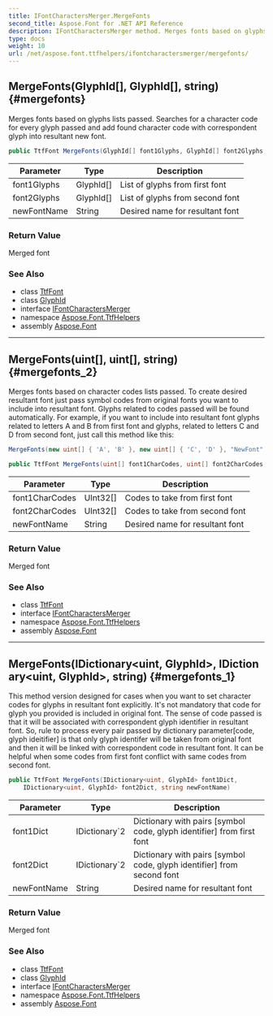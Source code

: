 ```yaml
---
title: IFontCharactersMerger.MergeFonts
second_title: Aspose.Font for .NET API Reference
description: IFontCharactersMerger method. Merges fonts based on glyphs lists passed. Searches for a character code for every glyph passed and add found character code with correspondent glyph into resultant new font
type: docs
weight: 10
url: /net/aspose.font.ttfhelpers/ifontcharactersmerger/mergefonts/
---
```

## MergeFonts(GlyphId[], GlyphId[], string) {#mergefonts}

Merges fonts based on glyphs lists passed. Searches for a character code for every glyph passed and add found character code with correspondent glyph into resultant new font.

```csharp
public TtfFont MergeFonts(GlyphId[] font1Glyphs, GlyphId[] font2Glyphs, string newFontName)
```

| Parameter | Type | Description |
| --- | --- | --- |
| font1Glyphs | GlyphId[] | List of glyphs from first font |
| font2Glyphs | GlyphId[] | List of glyphs from second font |
| newFontName | String | Desired name for resultant font |

### Return Value

Merged font

### See Also

* class [TtfFont](../../../aspose.font.ttf/ttffont/)
* class [GlyphId](../../../aspose.font.glyphs/glyphid/)
* interface [IFontCharactersMerger](../)
* namespace [Aspose.Font.TtfHelpers](../../ifontcharactersmerger/)
* assembly [Aspose.Font](../../../)

---

## MergeFonts(uint[], uint[], string) {#mergefonts_2}

Merges fonts based on character codes lists passed. To create desired resultant font just pass symbol codes from original fonts you want to include into resultant font. Glyphs related to codes passed will be found automatically. For example, if you want to include into resultant font glyphs related to letters A and B from first font and glyphs, related to letters C and D from second font, just call this method like this:

```csharp
MergeFonts(new uint[] { 'A', 'B' }, new uint[] { 'C', 'D' }, "NewFont")
```

```csharp
public TtfFont MergeFonts(uint[] font1CharCodes, uint[] font2CharCodes, string newFontName)
```

| Parameter | Type | Description |
| --- | --- | --- |
| font1CharCodes | UInt32[] | Codes to take from first font |
| font2CharCodes | UInt32[] | Codes to take from second font |
| newFontName | String | Desired name for resultant font |

### Return Value

Merged font

### See Also

* class [TtfFont](../../../aspose.font.ttf/ttffont/)
* interface [IFontCharactersMerger](../)
* namespace [Aspose.Font.TtfHelpers](../../ifontcharactersmerger/)
* assembly [Aspose.Font](../../../)

---

## MergeFonts(IDictionary&lt;uint, GlyphId&gt;, IDictionary&lt;uint, GlyphId&gt;, string) {#mergefonts_1}

This method version designed for cases when you want to set character codes for glyphs in resultant font explicitly. It's not mandatory that code for glyph you provided is included in original font. The sense of code passed is that it will be associated with correspondent glyph identifier in resultant font. So, rule to process every pair passed by dictionary parameter[code, glyph ideitifier] is that only glyph identifer will be taken from original font and then it will be linked with correspondent code in resultant font. It can be helpful when some codes from first font conflict with same codes from second font.

```csharp
public TtfFont MergeFonts(IDictionary<uint, GlyphId> font1Dict, 
    IDictionary<uint, GlyphId> font2Dict, string newFontName)
```

| Parameter | Type | Description |
| --- | --- | --- |
| font1Dict | IDictionary`2 | Dictionary with pairs [symbol code, glyph identifier] from first font |
| font2Dict | IDictionary`2 | Dictionary with pairs [symbol code, glyph identifier] from second font |
| newFontName | String | Desired name for resultant font |

### Return Value

Merged font

### See Also

* class [TtfFont](../../../aspose.font.ttf/ttffont/)
* class [GlyphId](../../../aspose.font.glyphs/glyphid/)
* interface [IFontCharactersMerger](../)
* namespace [Aspose.Font.TtfHelpers](../../ifontcharactersmerger/)
* assembly [Aspose.Font](../../../)


